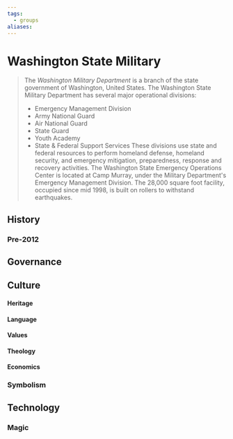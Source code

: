 ```yaml
---
tags:
  - groups
aliases:
---
```


# Washington State Military

> The *Washington Military Department* is a branch of the state government of Washington, United States.
> The Washington State Military Department has several major operational divisions:
> 	- Emergency Management Division
> 	- Army National Guard
> 	- Air National Guard
> 	- State Guard
> 	- Youth Academy
> 	- State & Federal Support Services
> These divisions use state and federal resources to perform homeland defense, homeland security, and emergency mitigation, preparedness, response and recovery activities.
> The Washington State Emergency Operations Center is located at Camp Murray, under the Military Department's Emergency Management Division. The 28,000 square foot facility, occupied since mid 1998, is built on rollers to withstand earthquakes.

## History
### Pre-2012

## Governance
## Culture
#### Heritage
#### Language
#### Values
#### Theology
#### Economics
### Symbolism
## Technology
### Magic